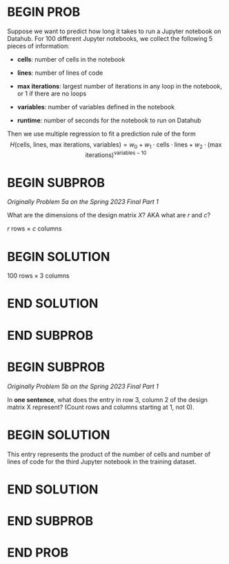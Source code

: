 # BEGIN PROB

Suppose we want to predict how long it takes to run a
Jupyter notebook on Datahub. For 100 different Jupyter notebooks, we
collect the following 5 pieces of information:

-   **cells**: number of cells in the notebook

-   **lines**: number of lines of code

-   **max iterations**: largest number of iterations in any loop in the
    notebook, or 1 if there are no loops

-   **variables**: number of variables defined in the notebook

-   **runtime**: number of seconds for the notebook to run on Datahub

Then we use multiple regression to fit a prediction rule of the form
$$H(\text{cells, lines, max iterations, variables}) =  w_0 + w_1 \cdot \text{cells} \cdot \text{lines} + w_2 \cdot (\text{max iterations})^{\text{variables} - 10}$$

# BEGIN SUBPROB

<i>Originally Problem 5a on the Spring 2023 Final Part 1</i>

What are the dimensions of the design matrix $X$? AKA what are $r$ and $c$?

$r$ rows $\times$ $c$ columns

# BEGIN SOLUTION

$100 \text{ rows} \times 3 \text{ columns}$

# END SOLUTION

# END SUBPROB

# BEGIN SUBPROB

<i>Originally Problem 5b on the Spring 2023 Final Part 1</i>

In **one sentence**, what does the entry in row 3, column 2
of the design matrix X represent? (Count rows and columns starting at 1,
not 0).

# BEGIN SOLUTION

This entry represents the product of the number of cells and number
of lines of code for the third Jupyter notebook in the training dataset.

# END SOLUTION

# END SUBPROB

# END PROB